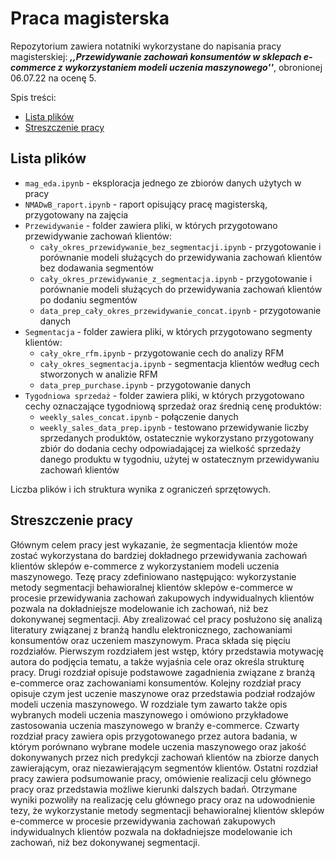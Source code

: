 # Praca magisterska

Repozytorium zawiera notatniki wykorzystane do napisania pracy magisterskiej: ***,,Przewidywanie zachowań konsumentów w sklepach e-commerce z wykorzystaniem modeli uczenia maszynowego''***, obronionej 06.07.22 na ocenę 5.

Spis treści:
* [Lista plików](#0)
* [Streszczenie pracy](#1)

## Lista plików <a name="0"></a>

* `mag_eda.ipynb` - eksploracja jednego ze zbiorów danych użytych w pracy
* `NMADwB_raport.ipynb` - raport opisujący pracę magisterską, przygotowany na zajęcia
* `Przewidywanie` - folder zawiera pliki, w których przygotowano przewidywanie zachowań klientów:
  - `cały_okres_przewidywanie_bez_segmentacji.ipynb` - przygotowanie i porównanie modeli służących do przewidywania zachowań klientów bez dodawania segmentów
  - `cały_okres_przewidywanie_z_segmentacja.ipynb` - przygotowanie i porównanie modeli służących do przewidywania zachowań klientów po dodaniu segmentów
  - `data_prep_cały_okres_przewidywanie_concat.ipynb` - przygotowanie danych
* `Segmentacja` - folder zawiera pliki, w których przygotowano segmenty klientów:
  - `cały_okre_rfm.ipynb` - przygotowanie cech do analizy RFM
  - `cały_okres_segmentacja.ipynb` - segmentacja klientów według cech stworzonych w analizie RFM
  - `data_prep_purchase.ipynb` - przygotowanie danych
* `Tygodniowa sprzedaż` - folder zawiera pliki, w których przygotowano cechy oznaczające tygodniową sprzedaż oraz średnią cenę produktów:
  - `weekly_sales_concat.ipynb` - połączenie danych
  - `weekly_sales_data_prep.ipynb` - testowano przewidywanie liczby sprzedanych produktów, ostatecznie wykorzystano przygotowany zbiór do dodania cechy odpowiadającej za wielkość sprzedaży danego produktu w tygodniu, użytej w ostatecznym przewidywaniu zachowań klientów
  
Liczba plików i ich struktura wynika z ograniczeń sprzętowych.

## Streszczenie pracy <a name="1"></a>

Głównym celem pracy jest wykazanie, że segmentacja klientów może zostać wykorzystana do bardziej dokładnego przewidywania zachowań klientów sklepów e-commerce z wykorzystaniem modeli uczenia maszynowego. Tezę pracy zdefiniowano następująco: wykorzystanie metody segmentacji behawioralnej klientów sklepów e-commerce w procesie przewidywania zachowań zakupowych indywidualnych klientów pozwala na dokładniejsze modelowanie ich zachowań, niż bez dokonywanej segmentacji. Aby zrealizować cel pracy posłużono się analizą literatury związanej z branżą handlu elektronicznego, zachowaniami konsumentów oraz uczeniem maszynowym.
Praca składa się pięciu rozdziałów. Pierwszym rozdziałem jest wstęp, który przedstawia motywację autora do podjęcia tematu, a także wyjaśnia cele oraz określa strukturę pracy. Drugi rozdział opisuje podstawowe zagadnienia związane z branżą e-commerce oraz zachowaniami konsumentów. Kolejny rozdział pracy opisuje czym jest uczenie maszynowe oraz przedstawia podział rodzajów modeli uczenia maszynowego. W rozdziale tym zawarto także opis wybranych modeli uczenia maszynowego i omówiono przykładowe zastosowania uczenia maszynowego w branży e-commerce. Czwarty rozdział pracy zawiera opis przygotowanego przez autora badania, w którym porównano wybrane modele uczenia maszynowego oraz jakość dokonywanych przez nich predykcji zachowań klientów na zbiorze danych zawierającym, oraz niezawierającym segmentów klientów. Ostatni rozdział pracy zawiera podsumowanie pracy, omówienie realizacji celu głównego pracy oraz przedstawia możliwe kierunki dalszych badań.
Otrzymane wyniki pozwoliły na realizację celu głównego pracy oraz na udowodnienie tezy, że wykorzystanie metody segmentacji behawioralnej klientów sklepów e-commerce w procesie przewidywania zachowań zakupowych indywidualnych klientów pozwala na dokładniejsze modelowanie ich zachowań, niż bez dokonywanej segmentacji.
